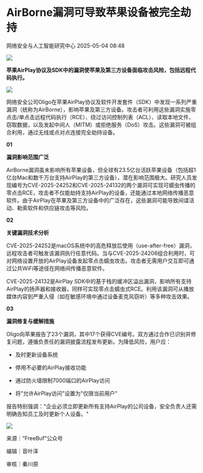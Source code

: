 #  AirBorne漏洞可导致苹果设备被完全劫持   
 网络安全与人工智能研究中心   2025-05-04 08:48  
  
![](https://mmbiz.qpic.cn/mmbiz_gif/ezpQRXtYHibykdgfR7Bfd3D5gQ9smYkhUSicwuicfUyAydJhQTRo5N6XPD9LxvGALWdC7ZZVI2R6skN0r8WUhrjcA/640?wx_fmt=gif&from=appmsg "")  
  
**苹果AirPlay协议及SDK中的漏洞使苹果及第三方设备面临攻击风险，包括远程代码执行。**  
  
![](https://mmbiz.qpic.cn/mmbiz_jpg/ezpQRXtYHibwel8SgRI3GqzCHDH37LbY6TPLzhiaBIcb9bwX4tWKtVnQt11ZuB2S5DasHlx3HZUBkVbxwuf6uQAg/640?wx_fmt=jpeg&from=appmsg "")  
  
网络安全公司Oligo在苹果AirPlay协议及软件开发套件（SDK）中发现一系列严重漏洞（统称为AirBorne），影响苹果及第三方设备。攻击者可利用这些漏洞实施零点击/单点击远程代码执行（RCE）、绕过访问控制列表（ACL）、读取本地文件、窃取数据，以及发起中间人（MITM）或拒绝服务（DoS）攻击。这些漏洞可被组合利用，通过无线或点对点连接完全劫持设备。  
  
  
**01**  
  
  
  
**漏洞影响范围广泛**  
  
  
AirBorne漏洞虽未影响所有苹果设备，但全球有23.5亿台活跃苹果设备（包括超1亿台Mac和数千万台支持AirPlay的第三方设备），潜在影响范围极大。研究人员发现编号为CVE-2025-24252和CVE-2025-24132的两个漏洞可实现可蠕虫传播的零点击RCE，攻击者不仅能劫持支持AirPlay的设备，还能通过本地网络传播恶意软件。由于AirPlay在苹果及第三方设备中的广泛存在，这些漏洞可能导致间谍活动、勒索软件和供应链攻击等风险。  
  
  
**02**  
  
  
  
**关键漏洞技术分析**  
  
  
CVE-2025-24252是macOS系统中的高危释放后使用（use-after-free）漏洞，远程攻击者可触发该漏洞执行任意代码。当与CVE-2025-24206组合利用时，可对网络设置开放的AirPlay设备发起零点击蠕虫攻击。攻击者无需用户交互即可通过公共WiFi等途径在网络间传播恶意软件。  
  
  
CVE-2025-24132是AirPlay SDK中的基于栈的缓冲区溢出漏洞，影响所有支持AirPlay的扬声器和接收器，同样可实现零点击蠕虫式RCE。利用该漏洞可从播放媒体内容到严重入侵（如在敏感环境中通过设备麦克风窃听）等多种攻击效果。  
  
  
**03**  
  
  
  
**漏洞修复与缓解措施**  
  
  
Oligo向苹果报告了23个漏洞，其中17个获得CVE编号。双方通过合作已识别并修复问题，遵循负责任的漏洞披露流程发布更新。为降低风险，用户应：  
  
  
- 及时更新设备系统  
  
- 停用不必要的AirPlay接收功能  
  
- 通过防火墙限制7000端口的AirPlay访问  
  
- 将"允许AirPlay访问"设置为"仅限当前用户"  
  
  
  
报告特别强调："企业必须立即更新所有支持AirPlay的公司设备，安全负责人还需明确告知员工及时更新个人设备。"  
  
![](https://mmbiz.qpic.cn/mmbiz_png/ezpQRXtYHibykdgfR7Bfd3D5gQ9smYkhUMk71re53Z8Xju62nS9agGCNgUNjPibQP7YZthr22UXppftxLN0kp97A/640?wx_fmt=png&from=appmsg "")  
  
来源｜“FreeBuf”公众号  
  
编辑｜音叶泽  
  
审核｜秦川原  
  
  
